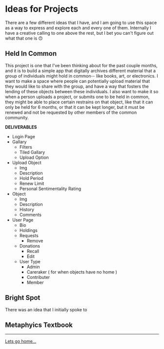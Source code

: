 # Ideas for Projects

There are a few different ideas that I have, and I am going to use this space as a way to express and explore each and every one of them. Internally I have a creative calling to one above the rest, but I bet you can't figure out what that one is 🙃


## Held In Common
This project is one that I've been thinking about for the past couple months, and it is to build a simple app that digitally archives different material that a group of individuals might hold in common-- like books, art, or electronics. I want to make a space where people can potentially upload material that they would like to share with the group, and have a way that fosters the lending of these objects between these individuals. I also want to make it so when a person uploads a project, or submits one to be held in common, they might be able to place certain restrains on that object, like that it can only be held for 6 months, or that it can be kept longer, but it must be renewed and not be requested by other members of the common community. 

**DELIVERABLES**
- Login Page
- Gallary 
    - Filters
    - Tiled Gallary
    - Upload Option
- Upload Object
    - Img
    - Description
    - Hold Period
    - Renew Limit 
    - Personal Sentimentality Rating
- Object 
    - Img
    - Description
    - History
    - Comments
- User Page
    - Bio
    - Holdings
    - Requests
        - Remove
    - Donations
        - Recall
        - Edit
    - User Type
        - Admin
        - Careraker ( for when objects have no home )
        - Contributer
        - Member

## Bright Spot
There was an idea that I initially spoke to 

## Metaphyics Textbook



---

[Lets go home...](/README.md)